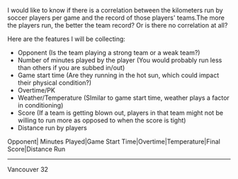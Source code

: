 I would like to know if there is a correlation between the kilometers run by soccer players per game and the record of those players' teams.The more the players run, the better the team record? Or is there no correlation at all?

Here are the features I will be collecting:

* Opponent (Is the team playing a strong team or a weak team?)
* Number of minutes played by the player (You would probably run less than others if you are subbed in/out)
* Game start time (Are they running in the hot sun, which could impact their physical condition?)
* Overtime/PK 
* Weather/Temperature (SImilar to game start time, weather plays a factor in conditioning)
* Score (If a team is getting blown out, players in that team might not be willing to run more as opposed to when the score is tight)
* Distance run by players


Opponent| Minutes Played|Game Start Time|Overtime|Temperature|Final Score|Distance Run
-------- ---------------
Vancouver 32
